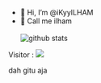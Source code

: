 - 👋 Hi, I’m @iKyyILHAM
- 👀 Call me ilham <br><br>
![github stats](https://github-readme-stats.vercel.app/api/top-langs/?username=ikyyilham&hide_border=false&include_all_commits=true&count_private=true&layout=compact&hide_progress=true)<br>

<p align=""> 
  Visitor : 
  <img src="https://profile-counter.glitch.me/ikyyilham/count.svg" />
</p>

dah gitu aja

